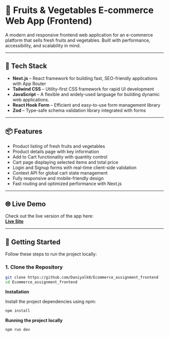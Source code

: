 # 🥦 Fruits & Vegetables E-commerce Web App (Frontend)

A modern and responsive frontend web application for an e-commerce platform that sells fresh fruits and vegetables. Built with performance, accessibility, and scalability in mind.

---

## 🚀 Tech Stack

- **Next.js** – React framework for building fast, SEO-friendly applications with App Router  
- **Tailwind CSS** – Utility-first CSS framework for rapid UI development  
- **JavaScript** – A flexible and widely-used language for building dynamic web applications. 
- **React Hook Form** – Efficient and easy-to-use form management library  
- **Zod** – Type-safe schema validation library integrated with forms  

---

## 📦 Features

- Product listing of fresh fruits and vegetables  
- Product details page with key information  
- Add to Cart functionality with quantity control  
- Cart page displaying selected items and total price  
- Login and Signup forms with real-time client-side validation  
- Context API for global cart state management  
- Fully responsive and mobile-friendly design  
- Fast routing and optimized performance with Next.js   

---

## 🌐 Live Demo

Check out the live version of the app here:  
**[Live Site](https://ecommerce-assignment-frontend-eight.vercel.app/)**

---

## 🧪 Getting Started

Follow these steps to run the project locally:

### 1. Clone the Repository

```bash
git clone https://github.com/Daniyalk0/Ecommerce_assignment_frontend
cd Ecommerce_assignment_frontend
```

**Installation**

Install the project dependencies using npm:

```bash
npm install
```

**Running the project locally**

```bash
npm run dev
```
